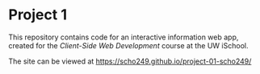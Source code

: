 # Project 1

This repository contains code for an interactive information web app, created for the _Client-Side Web Development_ course at the UW iSchool.

The site can be viewed at https://scho249.github.io/project-01-scho249/
